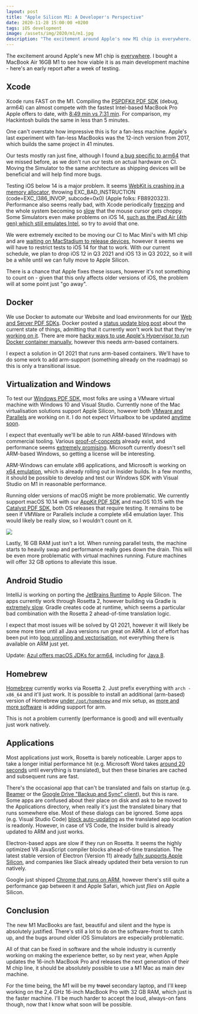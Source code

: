 ```yaml
---
layout: post
title: "Apple Silicon M1: A Developer's Perspective"
date: 2020-11-28 15:00:00 +0200
tags: iOS development
image: /assets/img/2020/m1/m1.jpg
description: "The excitement around Apple's new M1 chip is everywhere. I bought a MacBook Air 16GB M1 to see how viable it is as main development machine."
---
```


The excitement around Apple's new M1 chip is [everywhere](https://www.singhkays.com/blog/apple-silicon-m1-black-magic/). I bought a MacBook Air 16GB M1 to see how viable it is as main development machine - here's an early report after a week of testing.

## Xcode

Xcode runs FAST on the M1. Compiling the [PSPDFKit PDF SDK](https://pspdfkit.com/) (debug, arm64) can almost compete with the fastest Intel-based MacBook Pro Apple offers to date, with [8:49 min vs 7:31 min](https://twitter.com/steipete/status/1332052251712614405?s=21). For comparison, my Hackintosh builds the same in less than 5 minutes. 

One can't overstate how impressive this is for a fan-less machine. Apple's last experiment with fan-less MacBooks was the 12-inch version from 2017, which builds the same project in 41 minutes.

Our tests mostly ran just fine, although I found [a bug specific to arm64](https://github.com/Aloshi/dukglue/pull/27) that we missed before, as we don't run our tests on actual hardware on CI. Moving the Simulator to the same architecture as shipping devices will be beneficial and will help find more bugs.

Testing iOS below 14 is a major problem. It seems [WebKit is crashing in a memory allocator](https://twitter.com/steipete/status/1332654247809257473?s=21), throwing EXC_BAD_INSTRUCTION (code=EXC_I386_INVOP, subcode=0x0) (Apple folks: FB8920323). Performance also seems really bad, with Xcode periodically [freezing](https://twitter.com/steipete/status/1332348616145563653?s=21) and the whole system becoming so [slow](https://twitter.com/steipete/status/1332648748158246922?s=21) that the mouse cursor gets choppy. Some Simulators even make problems on iOS 14, [such as the iPad Air (4th gen) which still emulates Intel](https://twitter.com/steipete/status/1331628274783543297?s=21), so try to avoid that one.

We were extremely excited to be moving our CI to Mac Mini's with M1 chip and are [waiting on MacStadium to release devices](https://www.macstadium.com/m1-mini), however it seems we will have to restrict tests to iOS 14 for that to work. With our current schedule, we plan to drop iOS 12 in Q3 2021 and iOS 13 in Q3 2022, so it will be a while until we can fully move to Apple Silicon.

There is a chance that Apple fixes these issues, however it's not something to count on - given that this only affects older versions of iOS, the problem will at some point just "go away".

## Docker

We use Docker to automate our Website and load environments for our [Web and Server PDF SDKs](https://pspdfkit.com/pdf-sdk/web/). Docker posted a [status update blog post](https://www.docker.com/blog/apple-silicon-m1-chips-and-docker/) about the current state of things, admitting that it currently won't work but that they're [working on it](https://github.com/docker/roadmap/issues/142). There are more [hacky ways to use Apple's Hypervisor to run Docker container manually](https://finestructure.co/blog/2020/11/27/running-docker-on-apple-silicon-m1-follow-up), however this needs arm-based containers.

I expect a solution in Q1 2021 that runs arm-based containers. We'll have to do some work to add arm-support (something already on the roadmap) so this is only a transitional issue.

## Virtualization and Windows

To test our [Windows PDF SDK](https://pspdfkit.com/pdf-sdk/windows/), most folks are using a VMware virtual machine with Windows 10 and Visual Studio. Currently none of the Mac virtualisation solutions support Apple Silicon, however both [VMware and Parallels](https://appleinsider.com/articles/20/11/11/parallels-confirms-apple-m1-support-amid-silence-from-other-virtualization-companies) are working on it. I do not expect Virtualbox to be updated [anytime soon](https://forums.virtualbox.org/viewtopic.php?f=8&t=98742).

I expect that eventually we'll be able to run ARM-based Windows with commercial tooling. Various [proof-of-concepts](https://9to5mac.com/2020/11/27/arm-windows-virtualization-m1-mac/) already exist, and performance seems [extremely promising](https://twitter.com/imbushuo/status/1332772957609922561?s=21). Microsoft currently doesn't sell ARM-based Windows, so getting a license will be interesting.

ARM-Windows can emulate x86 applications, and Microsoft is working on [x64 emulation](https://www.neowin.net/news/it039s-official-x64-emulation-is-coming-to-windows-on-arm), which is already rolling out in Insider builds. In a few months, it should be possible to develop and test our Windows SDK with Visual Studio on M1 in reasonable performance.

Running older versions of macOS might be more problematic. We currently support macOS 10.14 with our [AppKit PDF SDK](https://pspdfkit.com/blog/2017/pspdfkit-for-macos/) and macOS 10.15 with  the [Catalyst PDF SDK](https://pspdfkit.com/blog/2019/pspdfkit-for-mac-catalyst/), both OS releases that require testing. It remains to be seen if VMWare or Parallels include a complete x64 emulation layer. This would likely be really slow, so I wouldn't  count on it.

![](/assets/img/2020/m1/memory.png)

Lastly, 16 GB RAM just isn't a lot. When running parallel tests, the machine starts to heavily swap and performance really goes down the drain. This will be even more problematic with virtual machines running. Future machines will offer 32 GB options to alleviate this issue.

## Android Studio

IntelliJ is working on porting the [JetBrains Runtime](https://youtrack.jetbrains.com/issue/JBR-2526) to Apple Silicon. The apps currently work through Rosetta 2, however building via Gradle is [extremely slow](https://www.reddit.com/r/androiddev/comments/jx4ntt/apple_macbook_air_m1_is_very_slow_in_gradle_builds/). Gradle creates code at runtime, which seems a particular bad combination with the Rosetta 2 ahead-of-time translation logic. 

I expect that most issues will be solved by Q1 2021, however it will likely be some more time until all Java versions run great on ARM. A lot of effort has been put into [loop unrolling and vectorisation](https://bell-sw.com/java/arm/performance/2019/01/15/the-status-of-java-on-arm/), not everything there is available on ARM just yet.

Update: [Azul offers macOS JDKs for arm64](https://www.azul.com/press_release/azul-announces-support-of-java-builds-of-openjdk-for-apple-silicon/), including for [Java 8](https://www.azul.com/downloads/zulu-community/?os=macos&architecture=arm-64-bit&package=jdk).

## Homebrew

[Homebrew](https://brew.sh/) currently works via Rosetta 2. Just prefix everything with `arch -x86_64` and it'll just work. It is possible to install an additional (arm-based) version of Homebrew [under `/opt/homebrew`](https://soffes.blog/homebrew-on-apple-silicon) and mix setup, as [more and more software](https://github.com/Homebrew/brew/issues/7857) is adding support for arm.

This is not a problem currently (performance is good) and will eventually just work natively.

## Applications

Most applications just work, Rosetta is barely noticeable. Larger apps to take a longer initial performance hit (e.g. Microsoft Word takes [around 20 seconds](https://www.zdnet.com/article/microsoft-office-will-be-about-20-second-slower-initially-on-apple-silicon-rosetta-2/) until everything is translated), but then these binaries are cached and subsequent runs are fast.

There's the occasional app that can't be translated and fails on startup (e.g. [Beamer](https://beamer-app.com/download) or the [Google Drive "Backup and Sync" client](https://www.google.com/intl/en_gh/drive/download/)), but this is rare. Some apps are confused about their place on disk and ask to be moved to the Applications directory, when really it's just the translated binary that runs somewhere else. Most of these dialogs can be ignored. Some apps (e.g. Visual Studio Code) [block auto-updating](https://twitter.com/steipete/status/1331884524934995968?s=21) as the translated app location is readonly. However, in case of VS Code, the Insider build is already updated to ARM and just works.

Electron-based apps are slow if they run on Rosetta. It seems the highly optimized V8 JavaScript compiler blocks ahead-of-time translation. The latest stable version of Electron (Version 11) already [fully supports Apple Silicon](https://www.electronjs.org/blog/apple-silicon), and companies like Slack already updated their beta version to run natively.

Google just shipped [Chrome that runs on ARM](https://www.macworld.com/article/3597749/google-releases-chrome-87-with-support-for-apple-silicon-macs.html), however there's still quite a performance gap between it and Apple Safari, which just *flies* on Apple Silicon.

## Conclusion

The new M1 MacBooks are fast, beautiful and silent and the hype is absolutely justified. There's still a lot to do on the software-front to catch up, and the bugs around older iOS Simulators are especially problematic.

All of that can be fixed in software and the whole industry is currently working on making the experience better, so by next year, when Apple updates the 16-inch MacBook Pro and releases the next generation of their M chip line, it should be absolutely possible to use a M1 Mac as main dev machine.

For the time being, the M1 will be my <del>travel</del> secondary laptop, and I'll keep working on the 2,4 GHz 16-inch MacBook Pro with 32 GB RAM, which just is the faster machine. I'll be much harder to accept the loud, always-on fans though, now that I know what soon will be possible.